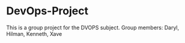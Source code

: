 # DevOps-Project
This is a group project for the DVOPS subject. Group members: Daryl, Hilman, Kenneth, Xave

